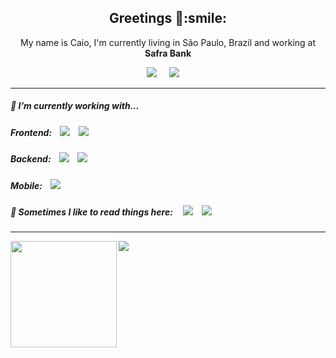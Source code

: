 <h2 align='center'> Greetings 👋:smile:</h2>
<p align='center'>
  My name is Caio, I'm currently living in São Paulo, Brazil and working at  <b>Safra Bank</b> 
</p>
<p align='center'>
  <a href="https://www.linkedin.com/in/caioragazzi/"><img src="https://img.shields.io/badge/linkedin-%230077B5.svg?&style=for-the-badge&logo=linkedin&logoColor=white" /></a>&nbsp;&nbsp;&nbsp;&nbsp;
  <a href="mailto:ca.ragazzi@gmail.com?subject=Olá%20Caio"><img src="https://img.shields.io/badge/gmail-%23D14836.svg?&style=for-the-badge&logo=gmail&logoColor=white" /></a>&nbsp;&nbsp;&nbsp;&nbsp
</p>
<hr>
<div class="column-left">
  <p align='center'>
    <h5 id="headers" > 🔭 I’m currently working with...</h5>
    <h5> Frontend:&nbsp;&nbsp;&nbsp; 
    <img src="https://img.shields.io/badge/Angular9%20-%23e34f26.svg?&style=for-the-badge&logo=angular&logoColor=white" />&nbsp;&nbsp;&nbsp; 
    <img src="https://img.shields.io/badge/VueJs%20-%23e34f26.svg?&style=for-the-badge&logo=vue.js&color=green&logoColor=white" />&nbsp;&nbsp;&nbsp;
    </h5>
  </p>
</div>
<div class="column-right">
  <p align='center'>
    <h5>Backend:&nbsp;&nbsp;&nbsp; 
    <img src="https://img.shields.io/badge/.Net%20Core%20-%231572B6.svg?&style=for-the-badge&logo=.net&logoColor=white" />&nbsp;&nbsp;&nbsp;
    <img src="https://img.shields.io/badge/node.js%20-%23339933.svg?&style=for-the-badge&logo=node.js&logoColor=white" />&nbsp;&nbsp;&nbsp;
    </h5>
  </p>
  
</div>
<div class="column-right">
  <p align='center'>
    <h5>Mobile:&nbsp;&nbsp;&nbsp; 
    <img src="https://img.shields.io/badge/react native%20-%2361DAFB.svg?&style=for-the-badge&logo=react&logoColor=white" />&nbsp;&nbsp;&nbsp;
    </h5>
  </p>
</div>
</div>
<div align="left" >
  <p align='right'>
    <h5>💬 Sometimes I like to read things here: &nbsp;&nbsp;&nbsp; 
    <a href="https://dev.to"><img src="https://img.shields.io/badge/DEV.TO-%230A0A0A.svg?&style=for-the-badge&logo=dev-dot-to&logoColor=white" /></a>&nbsp;&nbsp;&nbsp;
    <a href="https://medium.com"><img src="https://img.shields.io/badge/medium-%2312100E.svg?&style=for-the-badge&logo=medium&logoColor=white" /></a>&nbsp;&nbsp;&nbsp;
    </h5>
  </p>
</div>
<hr>
<img height="170" align="left" src="https://github-readme-stats.vercel.app/api?username=CaioRagazzi&show_icons=true&title_color=9400D3&icon_color=79ff97&text_color=9f9f9f&bg_color=151515" />
<img align="left" src="https://github-readme-stats.vercel.app/api/top-langs/?username=CaioRagazzi&layout=compact&title_color=fff&text_color=fff&bg_color=151515" />
